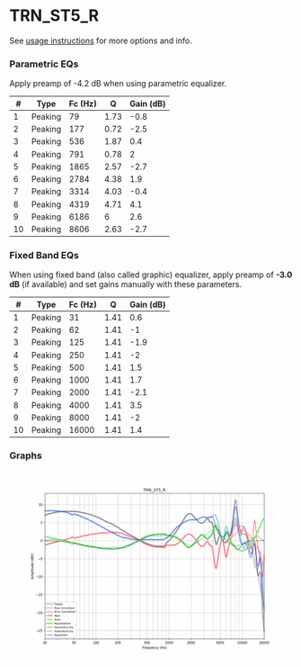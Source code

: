 # TRN_ST5_R
See [usage instructions](https://github.com/jaakkopasanen/AutoEq#usage) for more options and info.

### Parametric EQs
Apply preamp of -4.2 dB when using parametric equalizer.

|   # | Type    |   Fc (Hz) |    Q |   Gain (dB) |
|-----|---------|-----------|------|-------------|
|   1 | Peaking |        79 | 1.73 |        -0.8 |
|   2 | Peaking |       177 | 0.72 |        -2.5 |
|   3 | Peaking |       536 | 1.87 |         0.4 |
|   4 | Peaking |       791 | 0.78 |         2   |
|   5 | Peaking |      1865 | 2.57 |        -2.7 |
|   6 | Peaking |      2784 | 4.38 |         1.9 |
|   7 | Peaking |      3314 | 4.03 |        -0.4 |
|   8 | Peaking |      4319 | 4.71 |         4.1 |
|   9 | Peaking |      6186 | 6    |         2.6 |
|  10 | Peaking |      8606 | 2.63 |        -2.7 |

### Fixed Band EQs
When using fixed band (also called graphic) equalizer, apply preamp of **-3.0 dB** (if available) and set gains manually with these parameters.

|   # | Type    |   Fc (Hz) |    Q |   Gain (dB) |
|-----|---------|-----------|------|-------------|
|   1 | Peaking |        31 | 1.41 |         0.6 |
|   2 | Peaking |        62 | 1.41 |        -1   |
|   3 | Peaking |       125 | 1.41 |        -1.9 |
|   4 | Peaking |       250 | 1.41 |        -2   |
|   5 | Peaking |       500 | 1.41 |         1.5 |
|   6 | Peaking |      1000 | 1.41 |         1.7 |
|   7 | Peaking |      2000 | 1.41 |        -2.1 |
|   8 | Peaking |      4000 | 1.41 |         3.5 |
|   9 | Peaking |      8000 | 1.41 |        -2   |
|  10 | Peaking |     16000 | 1.41 |         1.4 |

### Graphs
![](./TRN_ST5_R.png)
